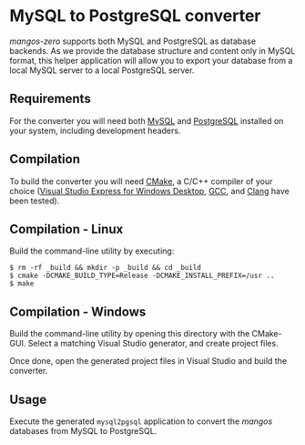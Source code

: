 MySQL to PostgreSQL converter
=============================
*mangos-zero* supports both MySQL and PostgreSQL as database backends. As we
provide the database structure and content only in MySQL format, this helper
application will allow you to export your database from a local MySQL server
to a local PostgreSQL server.

Requirements
------------
For the converter you will need both [MySQL][10] and [PostgreSQL][11] installed
on your system, including development headers.

Compilation
-----------
To build the converter you will need [CMake][20], a C/C++ compiler of your
choice ([Visual Studio Express for Windows Desktop][21], [GCC][22], and
[Clang][23] have been tested).

Compilation - Linux
-------------------
Build the command-line utility by executing:

    $ rm -rf _build && mkdir -p _build && cd _build
    $ cmake -DCMAKE_BUILD_TYPE=Release -DCMAKE_INSTALL_PREFIX=/usr ..
    $ make

Compilation - Windows
---------------------
Build the command-line utility by opening this directory with the CMake-GUI.
Select a matching Visual Studio generator, and create project files.

Once done, open the generated project files in Visual Studio and build the
converter.

Usage
-----
Execute the generated `mysql2pgsql` application to convert the *mangos* databases
from MySQL to PostgreSQL.


[10]: http://www.mysql.com/ "MySQL"
[11]: http://www.postgresql.org/ "PostgreSQL"

[20]: http://www.cmake.org/ "CMake · Cross Platform Make"
[21]: http://www.microsoft.com/visualstudio/eng/products/visual-studio-express-for-windows-desktop "Visual Studio Express for Windows Desktop"
[22]: http://gcc.gnu.org/ "GCC"
[23]: http://clang.llvm.org/ "Clang"
